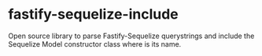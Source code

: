 # fastify-sequelize-include
Open source library to parse Fastify-Sequelize querystrings and include the Sequelize Model constructor class where is its name.
